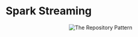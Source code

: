 # Spark Streaming

<p align="center">
  <img src="https://i.imgur.com/xtF7iXC.png" alt="The Repository Pattern"/>
</p>